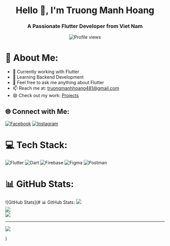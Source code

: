 <h1 align="center">Hello 👋, I'm Truong Manh Hoang</h1>
<h3 align="center">A Passionate Flutter Developer from Viet Nam</h3>

<p align="center">
  <img src="https://komarev.com/ghpvc/?username=TruongManhHoang&label=Profile%20views&color=0e75b6&style=flat" alt="Profile views" />
</p>

# 💫 About Me:
- 🔭 Currently working with Flutter
- 🌱 Learning Backend Development
- 💬 Feel free to ask me anything about Flutter
- 📫 Reach me at: [truongmanhhoang481@gmail.com](mailto:truongmanhhoang481@gmail.com)
- 😄 Check out my work: [Projects](https://github.com/TruongManhHoang)

## 🌐 Connect with Me:
[![Facebook](https://img.shields.io/badge/Facebook-%231877F2.svg?logo=Facebook&logoColor=white)](https://www.facebook.com/truongmanhhoang481/) 
[![Instagram](https://img.shields.io/badge/Instagram-%23E4405F.svg?logo=Instagram&logoColor=white)](ig) 

# 💻 Tech Stack:
![Flutter](https://img.shields.io/badge/Flutter-%2302569B.svg?style=for-the-badge&logo=Flutter&logoColor=white) 
![Dart](https://img.shields.io/badge/dart-%230175C2.svg?style=for-the-badge&logo=dart&logoColor=white) 
![Firebase](https://img.shields.io/badge/firebase-%23039BE5.svg?style=for-the-badge&logo=firebase) 
![Figma](https://img.shields.io/badge/figma-%23F24E1E.svg?style=for-the-badge&logo=figma&logoColor=white) 
![Postman](https://img.shields.io/badge/Postman-FF6C37?style=for-the-badge&logo=postman&logoColor=white)

# 📊 GitHub Stats:
![GitHub Stats](# 📊 GitHub Stats:
![](https://github-readme-stats.vercel.app/api?username=TruongManhHoang&theme=dark&hide_border=false&include_all_commits=false&count_private=false)<br/>
![](https://github-readme-streak-stats.herokuapp.com/?user=TruongManhHoang&theme=dark&hide_border=false)<br/>
![](https://github-readme-stats.vercel.app/api/top-langs/?username=TruongManhHoang&theme=dark&hide_border=false&include_all_commits=false&count_private=false&layout=compact)

---
[![](https://visitcount.itsvg.in/api?id=TruongManhHoang&icon=0&color=0)](https://visitcount.itsvg.in)

<!-- Proudly created with GPRM ( https://gprm.itsvg.in ) -->)
